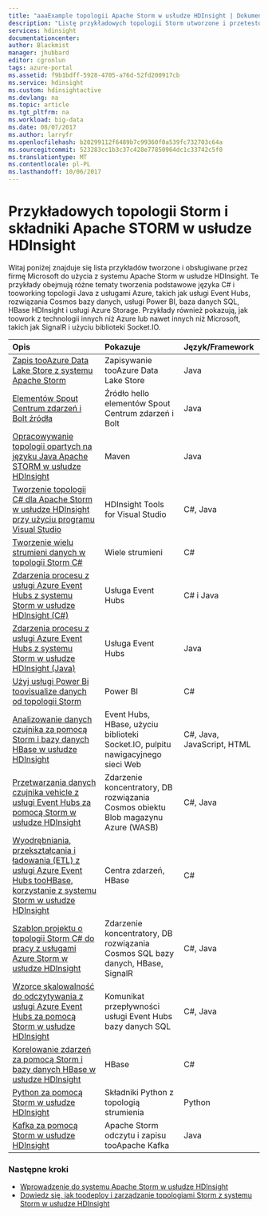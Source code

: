 ```yaml
---
title: "aaaExample topologii Apache Storm w usłudze HDInsight | Dokumentacja firmy Microsoft"
description: "Listę przykładowych topologii Storm utworzone i przetestowane z systemu Apache Storm w usłudze HDInsight tym podstawowe topologii C# i Java i pracy z usługą Event Hubs."
services: hdinsight
documentationcenter: 
author: Blackmist
manager: jhubbard
editor: cgronlun
tags: azure-portal
ms.assetid: f9b1bdff-5928-4705-a76d-52fd200917cb
ms.service: hdinsight
ms.custom: hdinsightactive
ms.devlang: na
ms.topic: article
ms.tgt_pltfrm: na
ms.workload: big-data
ms.date: 08/07/2017
ms.author: larryfr
ms.openlocfilehash: b20299112f6489b7c99360f0a539fc732703c64a
ms.sourcegitcommit: 523283cc1b3c37c428e77850964dc1c33742c5f0
ms.translationtype: MT
ms.contentlocale: pl-PL
ms.lasthandoff: 10/06/2017
---
```

# <a name="example-storm-topologies-and-components-for-apache-storm-on-hdinsight"></a>Przykładowych topologii Storm i składniki Apache STORM w usłudze HDInsight

Witaj poniżej znajduje się lista przykładów tworzone i obsługiwane przez firmę Microsoft do użycia z systemu Apache Storm w usłudze HDInsight. Te przykłady obejmują różne tematy tworzenia podstawowe języka C# i tooworking topologii Java z usługami Azure, takich jak usługi Event Hubs, rozwiązania Cosmos bazy danych, usługi Power BI, baza danych SQL, HBase HDInsight i usługi Azure Storage. Przykłady również pokazują, jak toowork z technologii innych niż Azure lub nawet innych niż Microsoft, takich jak SignalR i użyciu biblioteki Socket.IO.

| Opis | Pokazuje | Język/Framework |
|:--- |:--- |:--- |
| [Zapis tooAzure Data Lake Store z systemu Apache Storm](hdinsight-storm-write-data-lake-store.md) |Zapisywanie tooAzure Data Lake Store |Java |
| [Elementów Spout Centrum zdarzeń i Bolt źródła](https://github.com/apache/storm/tree/master/external/storm-eventhubs) |Źródło hello elementów Spout Centrum zdarzeń i Bolt |Java |
| [Opracowywanie topologii opartych na języku Java Apache STORM w usłudze HDInsight][5797064f] |Maven |Java |
| [Tworzenie topologii C# dla Apache Storm w usłudze HDInsight przy użyciu programu Visual Studio][16fce2d1] |HDInsight Tools for Visual Studio |C#, Java |
| [Tworzenie wielu strumieni danych w topologii Storm C#][ec5a4064] |Wiele strumieni |C# |
| [Zdarzenia procesu z usługi Azure Event Hubs z systemu Storm w usłudze HDInsight (C#)][844d1d81] |Usługa Event Hubs |C# i Java |
| [Zdarzenia procesu z usługi Azure Event Hubs z systemu Storm w usłudze HDInsight (Java)](hdinsight-storm-develop-java-event-hub-topology.md) |Usługa Event Hubs |Java |
| [Użyj usługi Power Bi toovisualize danych od topologii Storm][94d15238] |Power BI |C# |
| [Analizowanie danych czujnika za pomocą Storm i bazy danych HBase w usłudze HDInsight][ab894747] |Event Hubs, HBase, użyciu biblioteki Socket.IO, pulpitu nawigacyjnego sieci Web |C#, Java, JavaScript, HTML |
| [Przetwarzania danych czujnika vehicle z usługi Event Hubs za pomocą Storm w usłudze HDInsight][246ee964] |Zdarzenie koncentratory, DB rozwiązania Cosmos obiektu Blob magazynu Azure (WASB) |C#, Java |
| [Wyodrębniania, przekształcania i ładowania (ETL) z usługi Azure Event Hubs tooHBase, korzystanie z systemu Storm w usłudze HDInsight][b4b68194] |Centra zdarzeń, HBase |C# |
| [Szablon projektu o topologii Storm C# do pracy z usługami Azure Storm w usłudze HDInsight][ce0c02a2] |Zdarzenie koncentratory, DB rozwiązania Cosmos SQL bazy danych, HBase, SignalR |C#, Java |
| [Wzorce skalowalność do odczytywania z usługi Azure Event Hubs za pomocą Storm w usłudze HDInsight][d6c540e3] |Komunikat przepływności usługi Event Hubs bazy danych SQL |C#, Java |
| [Korelowanie zdarzeń za pomocą Storm i bazy danych HBase w usłudze HDInsight](hdinsight-storm-correlation-topology.md) |HBase |C# |
| [Python za pomocą Storm w usłudze HDInsight](hdinsight-storm-develop-python-topology.md) |Składniki Python z topologią strumienia |Python |
| [Kafka za pomocą Storm w usłudze HDInsight](hdinsight-apache-storm-with-kafka.md) | Apache Storm odczytu i zapisu tooApache Kafka | Java |

### <a name="next-steps"></a>Następne kroki

* [Wprowadzenie do systemu Apache Storm w usłudze HDInsight][2b8c3488]
* [Dowiedz się, jak toodeploy i zarządzanie topologiami Storm z systemu Storm w usłudze HDInsight][6eb0d3b8]

[2b8c3488]: hdinsight-apache-storm-tutorial-get-started-linux.md "Dowiedz się, jak toocreate Storm w klastrze HDInsight i użyj hello pulpit nawigacyjny Storm toodeploy przykładowe topologie."
[6eb0d3b8]: hdinsight-storm-deploy-monitor-topology.md "Dowiedz się, jak toodeploy topologii użyciu hello opartych na sieci web pulpitu nawigacyjnego Storm i interfejsu użytkownika platformy Storm lub hello HDInsight Tools for Visual Studio oraz zarządzania nimi."
[16fce2d1]: hdinsight-storm-develop-csharp-visual-studio-topology.md "Dowiedz się, jak hello topologii Storm C# toocreate za pomocą narzędzi HDInsight Tools dla programu Visual Studio."
[5797064f]: hdinsight-storm-develop-java-topology.md "Dowiedz się, jak toocreate topologii Storm w języku Java, za pomocą programu Maven, tworząc topologii wordcount podstawowe."
[94d15238]: hdinsight-storm-power-bi-topology.md "Pokazuje, jak toowrite danych tooPower BI od C# topologii, następnie utworzyć wykres i pulpit nawigacyjny hello danych."
[ec5a4064]: https://github.com/Blackmist/csharp-storm-example "Przedstawia podstawowe topologii Storm, który wykonuje wordcount, zaimplementowana w języku C#. Oznacza to również, jak toocreate danych w wielu strumieni w topologii C#."
[844d1d81]: hdinsight-storm-develop-csharp-event-hub-topology.md "Dowiedz się, jak tooread i zapisu danych z usługi Azure Event Hubs z systemu Storm w usłudze HDInsight."
[ab894747]: hdinsight-storm-sensor-data-analysis.md "Dowiedz się, jak toouse Apache Storm na HDInsight tooprocess czujnik danych z usługi Azure Event Hubs przy użyciu D3.js wizualizacji i (opcjonalnie), zapisz go w tooHBase."
[246ee964]: https://github.com/hdinsight/hdinsight-storm-examples/blob/master/IotExample/README.md "Dowiedz się, jak toouse komunikaty tooread topologii Storm z usługi Azure Event Hubs odczytywać z bazy danych usługi Azure rozwiązania Cosmos odwołuje się do danych i zapisać tooAzure danych magazynu."
[d6c540e3]: https://github.com/hdinsight/hdinsight-storm-examples/blob/master/EventCountExample "Kilka topologii toodemonstrate przepustowość podczas odczytywania z usługi Azure Event Hubs i przechowywanie tooSQL bazy danych przy użyciu systemu Apache Storm w usłudze HDInsight."
[b4b68194]: https://github.com/hdinsight/hdinsight-storm-examples/blob/master/RealTimeETLExample "Dowiedz się, jak tooread dane z usługi Azure Event Hubs, agregacji i przekształcenie hello danych, a następnie zapisz go tooHBase w usłudze HDInsight."
[ce0c02a2]: https://github.com/hdinsight/hdinsight-storm-examples/tree/master/templates/HDInsightStormExamples "Ten projekt zawiera szablony toointeract elementach spout, elementów bolt i topologii z różnych usług Azure, takich jak usługi Event Hubs, rozwiązania Cosmos bazę danych i bazy danych SQL."

